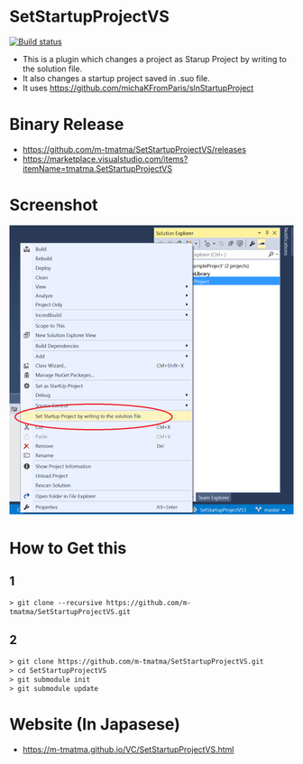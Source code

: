 # SetStartupProjectVS

[![Build status](https://ci.appveyor.com/api/projects/status/ubv1v66jmligw2dm/branch/master?svg=true)](https://ci.appveyor.com/project/MasaruTsuchiyama/setstartupprojectvs/branch/master)


- This is a plugin which changes a project as Starup Project by writing to the solution file.
- It also changes a startup project saved in .suo file.
- It uses https://github.com/michaKFromParis/slnStartupProject

# Binary Release

- https://github.com/m-tmatma/SetStartupProjectVS/releases
- https://marketplace.visualstudio.com/items?itemName=tmatma.SetStartupProjectVS

# Screenshot

![Visual Studio Plugin which set as StartUp Project](/image/screenshot-en.png?raw=true "screenshot")

# How to Get this

## 1

	> git clone --recursive https://github.com/m-tmatma/SetStartupProjectVS.git

## 2

	> git clone https://github.com/m-tmatma/SetStartupProjectVS.git
	> cd SetStartupProjectVS
	> git submodule init
	> git submodule update

# Website (In Japasese)

- https://m-tmatma.github.io/VC/SetStartupProjectVS.html
